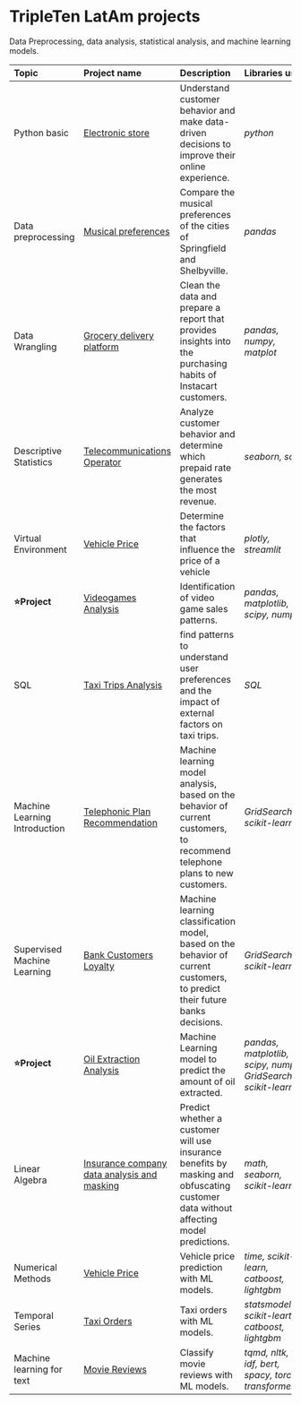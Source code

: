 # TripleTen LatAm projects
Data Preprocessing, data analysis, statistical analysis, and machine learning models.

| Topic | Project name | Description | Libraries used | 
| :---------------------- | :---------------------- | :---------------------- | :---------------------- |
| Python basic | [Electronic store](https://github.com/isadoji/projects/tree/main/1) | Understand customer behavior and make data-driven decisions to improve their online experience. | *python* |
| Data preprocessing | [Musical preferences](https://github.com/isadoji/projects/tree/main/2) | Compare the musical preferences of the cities of Springfield and Shelbyville. | *pandas* |
| Data Wrangling | [Grocery delivery platform](https://github.com/isadoji/projects/tree/main/3) | Clean the data and prepare a report that provides insights into the purchasing habits of Instacart customers. | *pandas, numpy, matplot* |
| Descriptive Statistics| [Telecommunications Operator](https://github.com/isadoji/projects/tree/main/4) | Analyze customer behavior and determine which prepaid rate generates the most revenue. |*seaborn, scipy*|
| Virtual Environment | [Vehicle Price](https://github.com/isadoji/projects/tree/main/5) | Determine the factors that influence the price of a vehicle|*plotly, streamlit* |
|**:star:Project**|[Videogames Analysis](https://github.com/isadoji/projects/tree/main/6)|Identification of video game sales patterns.|*pandas, matplotlib, scipy, numpy*|
|SQL|[Taxi Trips Analysis](https://github.com/isadoji/projects/tree/main/7)|find patterns to understand user preferences and the impact of external factors on taxi trips.|*SQL*|
|Machine Learning Introduction|[Telephonic Plan Recommendation](https://github.com/isadoji/projects/tree/main/8)|Machine learning model analysis, based on the behavior of current customers, to recommend telephone plans to new customers.|*GridSearchCV, scikit-learn*|
|Supervised Machine Learning|[Bank Customers Loyalty](https://github.com/isadoji/projects/tree/main/9)|Machine learning classification model, based on the behavior of current customers, to predict their future banks decisions.|*GridSearchCV, scikit-learn*|
|**:star:Project**|[Oil Extraction Analysis](https://github.com/isadoji/projects/tree/main/10)|Machine Learning model to predict the amount of oil extracted.|*pandas, matplotlib, scipy, numpy, GridSearchCV, scikit-learn*|
|Linear Algebra|[Insurance company data analysis and masking](https://github.com/isadoji/projects/tree/main/11)|Predict whether a customer will use insurance benefits by masking and obfuscating customer data without affecting model predictions.|*math, seaborn, scikit-learn*|
|Numerical Methods|[Vehicle Price](https://github.com/isadoji/projects/tree/main/12)|Vehicle price prediction with ML models.|*time, scikit-learn, catboost, lightgbm*|
|Temporal Series| [Taxi Orders](https://github.com/isadoji/projects/tree/main/13)|Taxi orders with ML models.|*statsmodels, scikit-leart, catboost, lightgbm*|
|Machine learning for text|[Movie Reviews](https://github.com/isadoji/projects/tree/main/14)|Classify movie reviews with ML models.|*tqmd, nltk, tf-idf, bert, spacy, torch, transformers*|